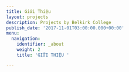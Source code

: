 ```yaml
---
title: Giới Thiệu
layout: projects
description: Projects by Belkirk College
publish_date: '2017-11-01T03:00:00.000+00:00'
menu:
  navigation:
    identifier: _about
    weight: 2
    title: 'GIỚI THIỆU '

---
```

